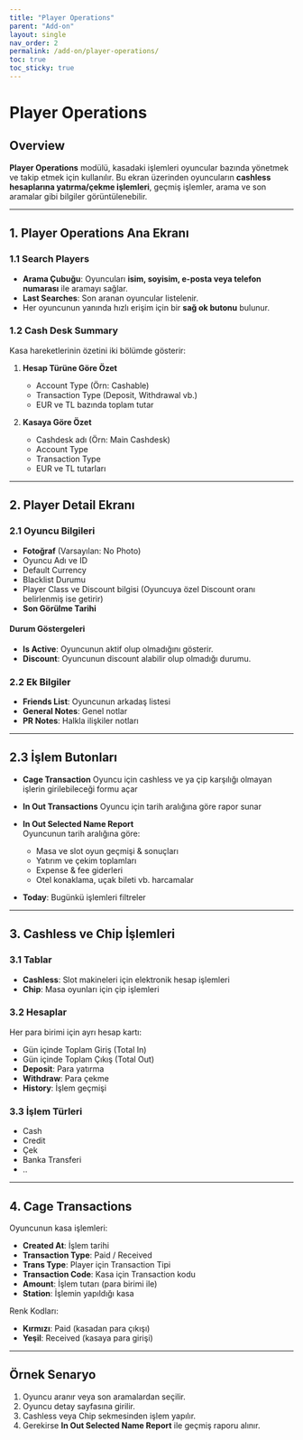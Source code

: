 ```yaml
---
title: "Player Operations"
parent: "Add-on"
layout: single
nav_order: 2
permalink: /add-on/player-operations/
toc: true
toc_sticky: true
---
```


# Player Operations

## Overview
**Player Operations** modülü, kasadaki işlemleri oyuncular bazında yönetmek ve takip etmek için kullanılır. Bu ekran üzerinden oyuncuların **cashless hesaplarına yatırma/çekme işlemleri**, geçmiş işlemler, arama ve son aramalar gibi bilgiler görüntülenebilir.

---

## 1. Player Operations Ana Ekranı

### 1.1 Search Players
- **Arama Çubuğu**: Oyuncuları **isim, soyisim, e-posta veya telefon numarası** ile aramayı sağlar.
- **Last Searches**: Son aranan oyuncular listelenir.
- Her oyuncunun yanında hızlı erişim için bir **sağ ok butonu** bulunur.

### 1.2 Cash Desk Summary
Kasa hareketlerinin özetini iki bölümde gösterir:

1. **Hesap Türüne Göre Özet**
   - Account Type (Örn: Cashable)
   - Transaction Type (Deposit, Withdrawal vb.)
   - EUR ve TL bazında toplam tutar

2. **Kasaya Göre Özet**
   - Cashdesk adı (Örn: Main Cashdesk)
   - Account Type
   - Transaction Type
   - EUR ve TL tutarları

---

## 2. Player Detail Ekranı

### 2.1 Oyuncu Bilgileri
- **Fotoğraf** (Varsayılan: No Photo)
- Oyuncu Adı ve ID
- Default Currency
- Blacklist Durumu
- Player Class ve Discount bilgisi (Oyuncuya özel Discount oranı belirlenmiş ise getirir)
- **Son Görülme Tarihi**

#### Durum Göstergeleri
- **Is Active**: Oyuncunun aktif olup olmadığını gösterir.
- **Discount**: Oyuncunun discount alabilir olup olmadığı durumu.

### 2.2 Ek Bilgiler
- **Friends List**: Oyuncunun arkadaş listesi
- **General Notes**: Genel notlar
- **PR Notes**: Halkla ilişkiler notları

---

## 2.3 İşlem Butonları
- **Cage Transaction**
  Oyuncu için cashless ve ya çip karşılığı olmayan işlerin girilebileceği formu açar
- **In Out Transactions**
  Oyuncu için tarih aralığına göre rapor sunar
- **In Out Selected Name Report**  
  Oyuncunun tarih aralığına göre:
  - Masa ve slot oyun geçmişi & sonuçları
  - Yatırım ve çekim toplamları
  - Expense & fee giderleri
  - Otel konaklama, uçak bileti vb. harcamalar

- **Today**: Bugünkü işlemleri filtreler

---

## 3. Cashless ve Chip İşlemleri

### 3.1 Tablar
- **Cashless**: Slot makineleri için elektronik hesap işlemleri
- **Chip**: Masa oyunları için çip işlemleri

### 3.2 Hesaplar
Her para birimi için ayrı hesap kartı:
- Gün içinde Toplam Giriş (Total In)
- Gün içinde Toplam Çıkış (Total Out)
- **Deposit**: Para yatırma
- **Withdraw**: Para çekme
- **History**: İşlem geçmişi

### 3.3 İşlem Türleri
- Cash
- Credit
- Çek
- Banka Transferi
- ..

---

## 4. Cage Transactions
Oyuncunun kasa işlemleri:
- **Created At**: İşlem tarihi
- **Transaction Type**: Paid / Received
- **Trans Type**: Player için Transaction Tipi
- **Transaction Code**: Kasa için Transaction kodu
- **Amount**: İşlem tutarı (para birimi ile)
- **Station**: İşlemin yapıldığı kasa

Renk Kodları:
- **Kırmızı**: Paid (kasadan para çıkışı)
- **Yeşil**: Received (kasaya para girişi)

---

## Örnek Senaryo
1. Oyuncu aranır veya son aramalardan seçilir.
2. Oyuncu detay sayfasına girilir.
3. Cashless veya Chip sekmesinden işlem yapılır.
4. Gerekirse **In Out Selected Name Report** ile geçmiş raporu alınır.
